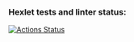 ### Hexlet tests and linter status:
[![Actions Status](https://github.com/mishavinter/frontend-project-11/actions/workflows/hexlet-check.yml/badge.svg)](https://github.com/mishavinter/frontend-project-11/actions)